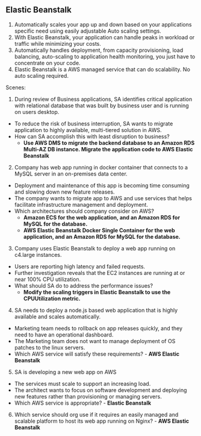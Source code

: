 ## Elastic Beanstalk

1. Automatically scales your app up and down based on your applications specific need using easily adjustable Auto scaling settings.
2. With Elastic Beanstalk, your application can handle peaks in workload or traffic while minimizing your costs.
3. Automatically handles deployment, from capacity provisioning, load balancing, auto-scaling to application health monitoring, you just have to concentrate on your code.
4. Elastic Beanstalk is a AWS managed service that can do scalability. No auto scaling required.

Scenes:

1. During review of Business applications, SA identifies critical application with relational database that was built by business user and is running on users desktop.
  - To reduce the risk of business interruption, SA wants to migrate application to highly available, multi-tiered solution in AWS.
  - How can SA accomplish this with least disruption to business?
       - **Use AWS DMS to migrate the backend database to an Amazon RDS Multi-AZ DB instance. Migrate the application code to AWS Elastic Beanstalk**

2. Company has web app running in docker container that connects to a MySQL server in an on-premises data center. 
  - Deployment and maintenance of this app is becoming time consuming and slowing down new feature releases.
  - The company wants to migrate app to AWS and use services that helps facilitate infrastructure management and deployment.
  - Which architectures should company consider on AWS?
       - **Amazon ECS for the web application, and an Amazon RDS for MySQL for the database.**
       - **AWS Elastic Beanstalk Docker Single Container for the web application, and an Amazon RDS for MySQL for the database.**

3. Company uses Elastic Beanstalk to deploy a web app running on c4.large instances. 
  - Users are reporting high latency and failed requests.
  - Further investigation reveals that the EC2 instances are running at or near 100% CPU utilization.
  - What should SA do to address the performance issues?
       - **Modify the scaling triggers in Elastic Beanstalk to use the CPUUtilization metric.**

4. SA needs to deploy a node.js based web application that is highly available and scales automatically.
  - Marketing team needs to rollback on app releases quickly, and they need to have an operational dashboard.
  - The Marketing team does not want to manage deployment of OS patches to the linux servers.
  - Which AWS service will satisfy these requirements?
        - **AWS Elastic Beanstalk**

5. SA is developing a new web app on AWS
  - The services must scale to support an increasing load.
  - The architect wants to focus on software development and deploying new features rather than provisioning or managing servers.
  - Which AWS service is appropriate?
        - **Elastic Beanstalk**

6. Which service should org use if it requires an easily managed and scalable platform to host its web app running on Nginx?
       - **AWS Elastic Beanstalk**
